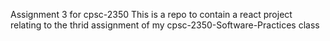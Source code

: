 Assignment 3 for cpsc-2350
This is a repo to contain a react project relating to the thrid assignment of my cpsc-2350-Software-Practices class
